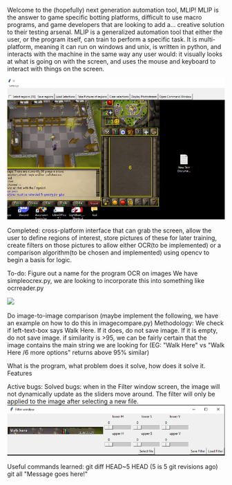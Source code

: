 Welcome to the (hopefully) next generation automation tool, MLIP! MLIP is the answer to game specific botting platforms, difficult to use macro programs, and game developers that are looking to add a... creative solution to their testing arsenal.
MLIP is a generalized automation tool that either the user, or the program itself, can train to perform a specific task. It is multi-platform, meaning it can run on windows and unix, is written in python, and interacts with the machine in the same way any user would: it visually looks at what is going on with the screen, and uses the mouse and keyboard to interact with things on the screen. 

![](./img/UIpicture.PNG)

Completed: 
cross-platform interface that can grab the screen, allow the user to define regions of interest, store pictures of these for later training, create filters on those pictures to allow either OCR(to be implemented) or a comparison algorithm(to be chosen and implemented) using opencv to begin a basis for logic.


To-do:
Figure out a name for the program
OCR on images
    We have simpleocrex.py, we are looking to incorporate this into something like ocrreader.py

![](.img/ocrreader.PNG)

Do image-to-image comparison (maybe implement the following, we have an example on how to do this in imagecompare.py)
    Methodology: We check if left-text-box says Walk Here. If it does, do not save image. If it is empty, do not save image. if similarity is >95, we can be fairly certain that the image contains the main string we are looking for (EG: "Walk Here" vs "Walk Here /6 more options" returns above 95% similar)





What is the program, what problem does it solve, how does it solve it.
Features


Active bugs: 
Solved bugs: when in the Filter window screen, the image will not dynamically update as the sliders move around. The filter will only be applied to the image after selecting a new file.
![](./img/prefilterex.PNG)


Useful commands learned: git diff HEAD~5 HEAD (5 is 5 git revisions ago)
git all "Message goes here!"